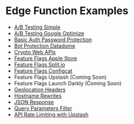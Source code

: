 # Edge Function Examples

- [A/B Testing Simple](./ab-testing-simple)
- [A/B Testing Google Optimize](./ab-testing-google-optimize)
- [Basic Auth Password Protection](./basic-auth-password)
- [Bot Protection Datadome](./bot-protection-datadome)
- [Crypto Web APIs](./crypto)
- [Feature Flags Apple Store](./feature-flags-apple-store)
- [Feature Flags Split.io](./feature-flag-split)
- [Feature Flags Configcat](./feature-flag-configcat)
- Feature Flags Upstash (Coming Soon)
- Feature Flags Launch Darkly (Coming Soon)
- [Geolocation Headers](./geolocation)
- [Hostname Rewrites](./hostname-rewrites)
- [JSON Response](./json-response)
- [Query Parameters Filter](./query-params-filter)
- [API Rate Limiting with Upstash](./api-rate-limit)
